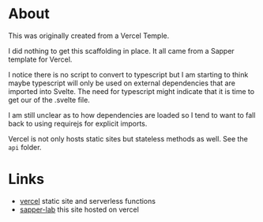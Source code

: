 # About
This was originally created from a Vercel Temple.

I did nothing to get this scaffolding in place.  It all came from a Sapper template for Vercel.  

I notice there is no script to convert to typescript but I am starting to think maybe typescript will only be used on external dependencies that are imported into Svelte.  The need for typescript might indicate that it is time to get our of the .svelte file.  

I am still unclear as to how dependencies are loaded so I tend to want to fall back to using requirejs for explicit imports.

Vercel is not only hosts static sites but stateless methods as well.  See the `api` folder.

# Links
* [vercel](https://vercel.com) static site and serverless functions
* [sapper-lab](https://sapper-lab.vercel.app/) this site hosted on vercel